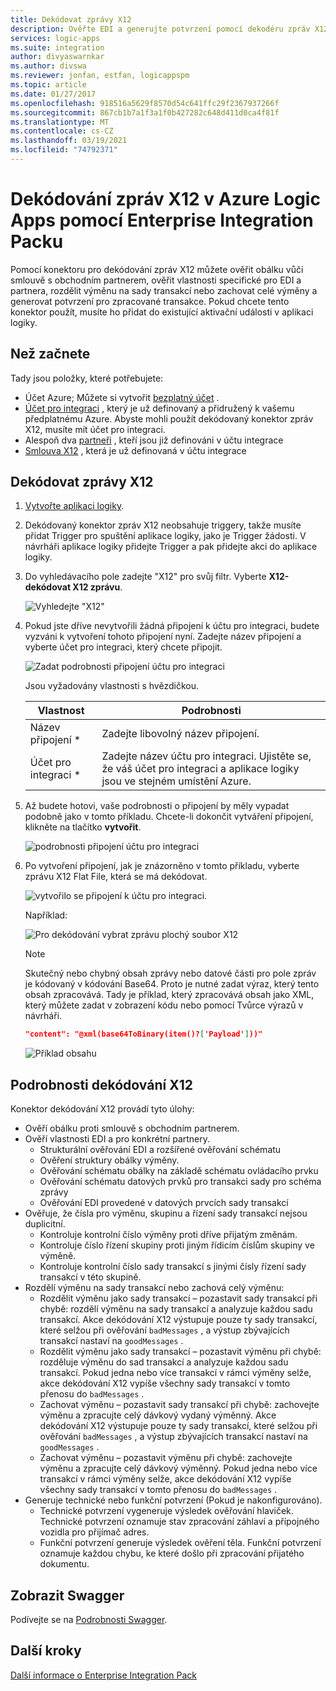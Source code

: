 ```yaml
---
title: Dekódovat zprávy X12
description: Ověřte EDI a generujte potvrzení pomocí dekodéru zpráv X12 v Azure Logic Apps s Enterprise Integration Pack
services: logic-apps
ms.suite: integration
author: divyaswarnkar
ms.author: divswa
ms.reviewer: jonfan, estfan, logicappspm
ms.topic: article
ms.date: 01/27/2017
ms.openlocfilehash: 918516a5629f8570d54c641ffc29f2367937266f
ms.sourcegitcommit: 867cb1b7a1f3a1f0b427282c648d411d0ca4f81f
ms.translationtype: MT
ms.contentlocale: cs-CZ
ms.lasthandoff: 03/19/2021
ms.locfileid: "74792371"
---
```

# <a name="decode-x12-messages-in-azure-logic-apps-with-enterprise-integration-pack"></a>Dekódování zpráv X12 v Azure Logic Apps pomocí Enterprise Integration Packu

Pomocí konektoru pro dekódování zpráv X12 můžete ověřit obálku vůči smlouvě s obchodním partnerem, ověřit vlastnosti specifické pro EDI a partnera, rozdělit výměnu na sady transakcí nebo zachovat celé výměny a generovat potvrzení pro zpracované transakce. Pokud chcete tento konektor použít, musíte ho přidat do existující aktivační události v aplikaci logiky.

## <a name="before-you-start"></a>Než začnete

Tady jsou položky, které potřebujete:

* Účet Azure; Můžete si vytvořit [bezplatný účet](https://azure.microsoft.com/free) .
* [Účet pro integraci](logic-apps-enterprise-integration-create-integration-account.md) , který je už definovaný a přidružený k vašemu předplatnému Azure. Abyste mohli použít dekódovaný konektor zpráv X12, musíte mít účet pro integraci.
* Alespoň dva [partneři](logic-apps-enterprise-integration-partners.md) , kteří jsou již definováni v účtu integrace
* [Smlouva X12](logic-apps-enterprise-integration-x12.md) , která je už definovaná v účtu integrace

## <a name="decode-x12-messages"></a>Dekódovat zprávy X12

1. [Vytvořte aplikaci logiky](quickstart-create-first-logic-app-workflow.md).

2. Dekódovaný konektor zpráv X12 neobsahuje triggery, takže musíte přidat Trigger pro spuštění aplikace logiky, jako je Trigger žádosti. V návrháři aplikace logiky přidejte Trigger a pak přidejte akci do aplikace logiky.

3.  Do vyhledávacího pole zadejte "X12" pro svůj filtr. Vyberte **X12-dekódovat X12 zprávu**.
   
    ![Vyhledejte "X12"](media/logic-apps-enterprise-integration-x12-decode/x12decodeimage1.png)  

3. Pokud jste dříve nevytvořili žádná připojení k účtu pro integraci, budete vyzváni k vytvoření tohoto připojení nyní. Zadejte název připojení a vyberte účet pro integraci, který chcete připojit. 

    ![Zadat podrobnosti připojení účtu pro integraci](media/logic-apps-enterprise-integration-x12-decode/x12decodeimage4.png)

    Jsou vyžadovány vlastnosti s hvězdičkou.

    | Vlastnost | Podrobnosti |
    | --- | --- |
    | Název připojení * |Zadejte libovolný název připojení. |
    | Účet pro integraci * |Zadejte název účtu pro integraci. Ujistěte se, že váš účet pro integraci a aplikace logiky jsou ve stejném umístění Azure. |

5.  Až budete hotovi, vaše podrobnosti o připojení by měly vypadat podobně jako v tomto příkladu. Chcete-li dokončit vytváření připojení, klikněte na tlačítko **vytvořit**.
   
    ![podrobnosti připojení účtu pro integraci](media/logic-apps-enterprise-integration-x12-decode/x12decodeimage5.png) 

6. Po vytvoření připojení, jak je znázorněno v tomto příkladu, vyberte zprávu X12 Flat File, která se má dekódovat.

    ![vytvořilo se připojení k účtu pro integraci.](media/logic-apps-enterprise-integration-x12-decode/x12decodeimage6.png) 

    Například:

    ![Pro dekódování vybrat zprávu plochý soubor X12](media/logic-apps-enterprise-integration-x12-decode/x12decodeimage7.png) 

   > [!NOTE]
   > Skutečný nebo chybný obsah zprávy nebo datové části pro pole zpráv je kódovaný v kódování Base64. Proto je nutné zadat výraz, který tento obsah zpracovává.
   > Tady je příklad, který zpracovává obsah jako XML, který můžete zadat v zobrazení kódu nebo pomocí Tvůrce výrazů v návrháři.
   > ``` json
   > "content": "@xml(base64ToBinary(item()?['Payload']))"
   > ```
   > ![Příklad obsahu](media/logic-apps-enterprise-integration-x12-decode/content-example.png)
   >


## <a name="x12-decode-details"></a>Podrobnosti dekódování X12

Konektor dekódování X12 provádí tyto úlohy:

* Ověří obálku proti smlouvě s obchodním partnerem.
* Ověří vlastnosti EDI a pro konkrétní partnery.
  * Strukturální ověřování EDI a rozšířené ověřování schématu
  * Ověření struktury obálky výměny.
  * Ověřování schématu obálky na základě schématu ovládacího prvku
  * Ověřování schématu datových prvků pro transakci sady pro schéma zprávy
  * Ověřování EDI provedené v datových prvcích sady transakcí 
* Ověřuje, že čísla pro výměnu, skupinu a řízení sady transakcí nejsou duplicitní.
  * Kontroluje kontrolní číslo výměny proti dříve přijatým změnám.
  * Kontroluje číslo řízení skupiny proti jiným řídicím číslům skupiny ve výměně.
  * Kontroluje kontrolní číslo sady transakcí s jinými čísly řízení sady transakcí v této skupině.
* Rozdělí výměnu na sady transakcí nebo zachová celý výměnu:
  * Rozdělit výměnu jako sady transakcí – pozastavit sady transakcí při chybě: rozdělí výměnu na sady transakcí a analyzuje každou sadu transakcí. 
  Akce dekódování X12 výstupuje pouze ty sady transakcí, které selžou při ověřování `badMessages` , a výstup zbývajících transakcí nastaví na `goodMessages` .
  * Rozdělit výměnu jako sady transakcí – pozastavit výměnu při chybě: rozděluje výměnu do sad transakcí a analyzuje každou sadu transakcí. 
  Pokud jedna nebo více transakcí v rámci výměny selže, akce dekódování X12 vypíše všechny sady transakcí v tomto přenosu do `badMessages` .
  * Zachovat výměnu – pozastavit sady transakcí při chybě: zachovejte výměnu a zpracujte celý dávkový vydaný výměnný. 
  Akce dekódování X12 výstupuje pouze ty sady transakcí, které selžou při ověřování `badMessages` , a výstup zbývajících transakcí nastaví na `goodMessages` .
  * Zachovat výměnu – pozastavit výměnu při chybě: zachovejte výměnu a zpracujte celý dávkový výměnný. 
  Pokud jedna nebo více transakcí v rámci výměny selže, akce dekódování X12 vypíše všechny sady transakcí v tomto přenosu do `badMessages` . 
* Generuje technické nebo funkční potvrzení (Pokud je nakonfigurováno).
  * Technické potvrzení vygeneruje výsledek ověřování hlaviček. Technické potvrzení oznamuje stav zpracování záhlaví a přípojného vozidla pro přijímač adres.
  * Funkční potvrzení generuje výsledek ověření těla. Funkční potvrzení oznamuje každou chybu, ke které došlo při zpracování přijatého dokumentu.

## <a name="view-the-swagger"></a>Zobrazit Swagger
Podívejte se na [Podrobnosti Swagger](/connectors/x12/). 

## <a name="next-steps"></a>Další kroky
[Další informace o Enterprise Integration Pack](../logic-apps/logic-apps-enterprise-integration-overview.md "Informace o Enterprise Integration Pack") 

